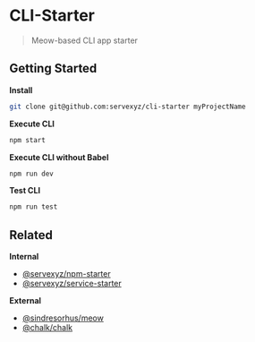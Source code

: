 # CLI-Starter

> Meow-based CLI app starter

## Getting Started

**Install**

```bash
git clone git@github.com:servexyz/cli-starter myProjectName
```

**Execute CLI**

```bash
npm start
```

**Execute CLI without Babel**

```bash
npm run dev
```

**Test CLI**

```bash
npm run test
```

## Related

**Internal**

* [@servexyz/npm-starter](https://github.com/servexyz/npm-starter)
* [@servexyz/service-starter](https://github.com/servexyz/service-starter)

**External**

* [@sindresorhus/meow](https://github.com/sindresorhus/meow)
* [@chalk/chalk](https://github.com/chalk/chalk)
